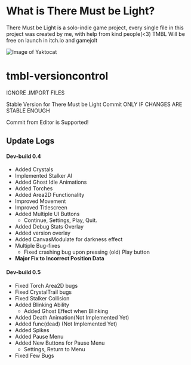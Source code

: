 # What is There Must be Light?
There Must be Light is a solo-indie game project, every single file in this project was created by me, with help from kind people(<3)
TMBL Will be free on launch in itch.io and gamejolt

![Image of Yaktocat](https://octodex.github.com/images/yaktocat.png)


# tmbl-versioncontrol
IGNORE .IMPORT FILES

Stable Version for There Must be Light
  Commit ONLY IF CHANGES ARE STABLE ENOUGH
 
 Commit from Editor is Supported!
 
 ## Update Logs
 
 #### Dev-build 0.4
  * Added Crystals
  * Implemented Stalker AI
  * Added Ghost Idle Animations
  * Added Torches
  * Added Area2D Functionality
  * Improved Movement
  * Improved Titlescreen
  * Added Multiple UI Buttons
    * Continue, Settings, Play, Quit.
  * Added Debug Stats Overlay
  * Added version overlay
  * Added CanvasModulate for darkness effect
  * Multiple Bug-fixes
    * Fixed crashing bug upon pressing (old) Play button
  * **Major Fix to Incorrect Position Data**
  
  #### Dev-build 0.5
   * Fixed Torch Area2D bugs
   * Fixed CrystalTrail bugs
   * Fixed Stalker Collision
   * Added Blinking Ability
     * Added Ghost Effect when Blinking
   * Added Death Animation(Not Implemented Yet)
   * Added func(dead) (Not Implemented Yet)
   * Added Spikes
   * Added Pause Menu
   * Added New Buttons for Pause Menu
     * Settings, Return to Menu
   * Fixed Few Bugs
